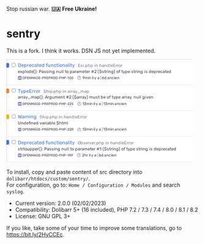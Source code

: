 Stop russian war. **🇺🇦 Free Ukraine!**

# sentry

This is a fork. I think it works. DSN JS not yet implemented.

![Screenshot](images/sentry.png?raw=true)

To install, copy and paste content of src directory into `dolibarr/htdocs/custom/sentry/`.\
For configuration, go to: `Home / Configuration / Modules` and search `syslog`.

- Current version: 2.0.0 (02/02/2023)
- Compatibility: Dolibarr 5+ (16 included), PHP 7.2 / 7.3 / 7.4 / 8.0 / 8.1 / 8.2
- License: GNU GPL 3+

If you like, take some of your time to improve some translations, go to https://bit.ly/2HyCCEc.
